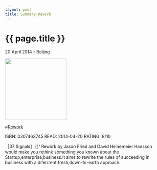 ```yaml
---
layout: post
title: Summary:Rework
---
```


{{ page.title }}
================

<p class="meta">20 April 2014 - Beijing</p>
 
<img src="http://ecx.images-amazon.com/images/I/419F9j3GqxL._SY344_BO1,204,203,200_.jpg" width="200" />

#[Rework](http://www.amazon.com/Rework-Jason-Fried/dp/0307463745/ref=sr_1_1?ie=UTF8&qid=1397450877&sr=8-1&keywords=rework)


ISBN: 0307463745 READ: 2014-04-20 RATING: 8/10

［37 Signals］（）’ Rework by Jason Fried and David Heinemeier Hansson would make you rethink something you known about the Startup,enterprise,business.It aims to rewrite the rules of succeeding in business with a diferrrent,fresh,down-to-earth approach.
